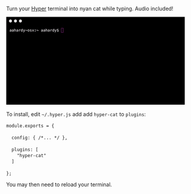 Turn your [Hyper](https://hyper.is/) terminal into nyan cat while typing. Audio included!

![Screen Capture](capture.gif?raw=true "Screen Capture")

To install, edit `~/.hyper.js` add add `hyper-cat` to `plugins`:

```
module.exports = {

  config: { /*... */ },

  plugins: [
    "hyper-cat"
  ]

};
```

You may then need to reload your terminal.
